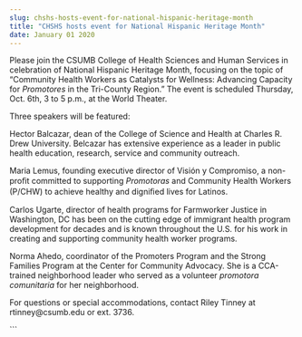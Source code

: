 ```yaml
---
slug: chshs-hosts-event-for-national-hispanic-heritage-month
title: "CHSHS hosts event for National Hispanic Heritage Month"
date: January 01 2020
---
```


 
<p>
  Please join the CSUMB College of Health Sciences and Human Services in
  celebration of National Hispanic Heritage Month, focusing on the topic of
  “Community Health Workers as Catalysts for Wellness: Advancing Capacity for
  <em>Promotores</em> in the Tri&#45;County Region.” The event is scheduled
  Thursday, Oct. 6th, 3 to 5 p.m., at the World Theater.
</p>
<p>Three speakers will be featured:</p>
<p>
  Hector Balcazar, dean of the College of Science and Health at Charles R. Drew
  University. Belcazar has extensive experience as a leader in public health
  education, research, service and community outreach.
</p>
<p>
  Maria Lemus, founding executive director of Visión y Compromiso, a
  non&#45;proﬁt committed to supporting <em>Promotoras</em> and Community Health
  Workers &#40;P/CHW&#41; to achieve healthy and digniﬁed lives for Latinos.
</p>
<p>
  Carlos Ugarte, director of health programs for Farmworker Justice in
  Washington, DC has been on the cutting edge of immigrant health program
  development for decades and is known throughout the U.S. for his work in
  creating and supporting community health worker programs.
</p>
<p>
  Norma Ahedo, coordinator of the Promoters Program and the Strong Families
  Program at the Center for Community Advocacy. She is a CCA&#45;trained
  neighborhood leader who served as a volunteer
  <em>promotora comunitaria</em> for her neighborhood.
</p>
<p>
  For questions or special accommodations, contact Riley Tinney at
  rtinney@csumb.edu or ext. 3736.
</p>
```
